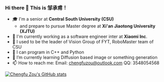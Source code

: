 ### Hi there 👋 This is 邹承甫！

- 🎓 I'm a senior at **Central South University (CSU)**
  - and prepare to pursue Master degree at **Xi'an Jiaotong University (XJTU)**
- 🔨 I'm currently working as a software engineer inter at **Xiaomi Inc**.
- 🔭 I used to be the leader of Vision Group of FYT, RoboMaster team of CSU
- 🦾 I can program in C++ and Python
- 🌱 I’m currently learning Diffusion based image or something generation
- 📫 How to reach me: Email: chengfuzou@outlook.com QQ: 3548054568

[![Chengfu Zou's GitHub stats](https://github-readme-stats.vercel.app/api?username=baiyeweiguang&count_private=true&show_icons=true)](https://github.com/baiyeweiguang)


<!--
**baiyeweiguang/baiyeweiguang** is a ✨ _special_ ✨ repository because its `README.md` (this file) appears on your GitHub profile.

Here are some ideas to get you started:

- 🔭 I’m currently working on ...
- 🌱 I’m currently learning ...
- 👯 I’m looking to collaborate on ...
- 🤔 I’m looking for help with ...
- 💬 Ask me about ...
- 📫 How to reach me: ...
- 😄 Pronouns: ...
- ⚡ Fun fact: ...
-->
